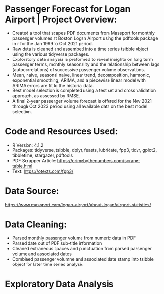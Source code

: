 # Passenger Forecast for Logan Airport | Project Overview:
* Created a tool that scapes PDF documents from Massport for monthly passenger volumes at Boston Logan Airport using the pdftools package in r for the Jan 1999 to Oct 2021 period.
* Raw data is cleaned and assembed into a time series tsibble object using the various tidyverse packages.
* Exploratory data analysis is preformed to reveal insights on long term passenger terms, monthly seasonality and the relationship between lags (autocorrelations) of successive passenger volume observations.
* Mean, naive, seasonal naive, linear trend, decomposition, harmonic, exponential smoothing, ARIMA, and a piecewise linear model with ARIMA errors are fit to the historial data.
* Best model selection is completed using a test set and cross validation approach, as assessed by RMSE.
* A final 2-year passenger volume forecast is offered for the Nov 2021 through Oct 2023 period using all available data on the best model selection.

# Code and Resources Used:
* R Version: 4.1.2
* Packages: tidyverse, tsibble, dplyr, feasts, lubridate, fpp3, tidyr, gplot2, tibbletime, stargazer, pdftools
* PDF Scrapper Article: https://crimebythenumbers.com/scrape-table.html
* Text: https://otexts.com/fpp3/

# Data Source:
https://www.massport.com/logan-airport/about-logan/airport-statistics/

# Data Cleaning:
* Parsed monthly passenger volume from numeric data in PDF
* Parsed date out of PDF sub-title information
* Cleaned extraneous spaces and punctuation from parsed passenger volume and associated dates
* Combined passenger volumne and associated date stamp into tsibble object for later time series analysis

# Exploratory Data Analysis
